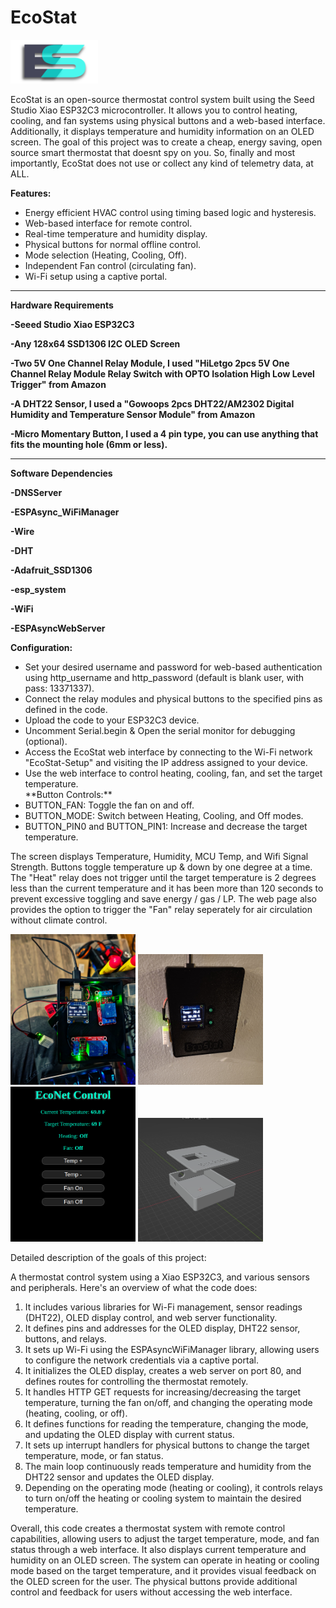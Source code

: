 

# EcoStat
<p>
<img height="70" src="https://raw.githubusercontent.com/Echo7394/EcoStat/main/img/blah22.png"></img>  

EcoStat is an open-source thermostat control system built using the Seed Studio Xiao ESP32C3 microcontroller.
It allows you to control heating, cooling, and fan systems using physical buttons and a web-based interface. 
Additionally, it displays temperature and humidity information on an OLED screen. The goal of this project was
to create a cheap, energy saving, open source smart thermostat that doesnt spy on you. So, finally and most 
importantly, EcoStat does not use or collect any kind of telemetry data, at ALL.

**Features:**
<ul>
<p>
<li>Energy efficient HVAC control using timing based logic and hysteresis.</li>
<li>Web-based interface for remote control.</li>
<li>Real-time temperature and humidity display.</li>
<li>Physical buttons for normal offline control.</li>
<li>Mode selection (Heating, Cooling, Off).</li>
<li>Independent Fan control (circulating fan).</li>
<li>Wi-Fi setup using a captive portal.</li>
</p>
</ul>

<hr>

**Hardware Requirements**

**-Seeed Studio Xiao ESP32C3**

**-Any 128x64 SSD1306 I2C OLED Screen**

**-Two 5V One Channel Relay Module, I used "HiLetgo 2pcs 5V One Channel Relay Module Relay Switch with OPTO Isolation High Low Level Trigger" from Amazon**
  
**-A DHT22 Sensor, I used a "Gowoops 2pcs DHT22/AM2302 Digital Humidity and Temperature Sensor Module" from Amazon**
  
**-Micro Momentary Button, I used a 4 pin type, you can use anything that fits the mounting hole (6mm or less).**
<hr>

**Software Dependencies**
  
**-DNSServer**

**-ESPAsync_WiFiManager**

**-Wire**

**-DHT**

**-Adafruit_SSD1306**

**-esp_system**

**-WiFi**

**-ESPAsyncWebServer**
</p>

**Configuration:**
<ul>
<li>Set your desired username and password for web-based authentication using http_username and http_password (default is blank user, with pass: 13371337).</li>
<li>Connect the relay modules and physical buttons to the specified pins as defined in the code.</li>
<li>Upload the code to your ESP32C3 device.</li>
<li>Uncomment Serial.begin & Open the serial monitor for debugging (optional).</li>
<li>Access the EcoStat web interface by connecting to the Wi-Fi network "EcoStat-Setup" and visiting the IP address assigned to your device.</li>
<li>Use the web interface to control heating, cooling, fan, and set the target temperature.</li>
**Button Controls:**
<li>BUTTON_FAN: Toggle the fan on and off.</li>
<li>BUTTON_MODE: Switch between Heating, Cooling, and Off modes.</li>
<li>BUTTON_PIN0 and BUTTON_PIN1: Increase and decrease the target temperature.</li>
</ul>
<p>
The screen displays Temperature, Humidity, MCU Temp, and Wifi Signal Strength.
Buttons toggle temperature up & down by one degree at a time.
The "Heat" relay does not trigger until the target temperature is 2 degrees less than the current temperature and it has been more than 120 seconds to prevent excessive
toggling and save energy / gas / LP.
The web page also provides the option to trigger the "Fan" relay seperately for air circulation without climate control.</p>
<p float="left">
<img src="https://github.com/Echo7394/EcoStat/blob/main/img/20231013_210953.jpg" width="200" />
<img src="https://github.com/Echo7394/EcoStat/blob/main/img/20231014_162400.jpg" width="200" />
<img src="https://raw.githubusercontent.com/Echo7394/EcoStat/main/img/EcoNet.png" width="200" />
<img src="https://github.com/Echo7394/EcoStat/blob/main/Case_Models/microstat.png" width="200" />
</p>

Detailed description of the goals of this project:

A thermostat control system using a Xiao ESP32C3, and various sensors and peripherals. Here's an overview of what the code does:

1. It includes various libraries for Wi-Fi management, sensor readings (DHT22), OLED display control, and web server functionality.
2. It defines pins and addresses for the OLED display, DHT22 sensor, buttons, and relays.
3. It sets up Wi-Fi using the ESPAsyncWiFiManager library, allowing users to configure the network credentials via a captive portal.
4. It initializes the OLED display, creates a web server on port 80, and defines routes for controlling the thermostat remotely.
5. It handles HTTP GET requests for increasing/decreasing the target temperature, turning the fan on/off, and changing the operating mode (heating, cooling, or off).
6. It defines functions for reading the temperature, changing the mode, and updating the OLED display with current status.
7. It sets up interrupt handlers for physical buttons to change the target temperature, mode, or fan status.
8. The main loop continuously reads temperature and humidity from the DHT22 sensor and updates the OLED display.
9. Depending on the operating mode (heating or cooling), it controls relays to turn on/off the heating or cooling system to maintain the desired temperature.

Overall, this code creates a thermostat system with remote control capabilities, allowing users to adjust the target temperature, mode, and fan status through a web interface. It also displays current temperature and humidity on an OLED screen. The system can operate in heating or cooling mode based on the target temperature, and it provides visual feedback on the OLED screen for the user. The physical buttons provide additional control and feedback for users without accessing the web interface.


